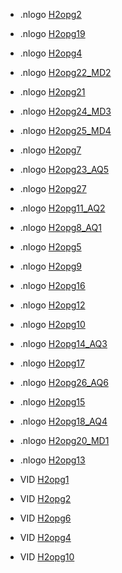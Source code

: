 * .nlogo [H2opg2](leerlingen/h2/NetLogo_opdrachten/H2opg2.nlogo)
* .nlogo [H2opg19](leerlingen/h2/NetLogo_opdrachten/H2opg19.nlogo)
* .nlogo [H2opg4](leerlingen/h2/NetLogo_opdrachten/H2opg4.nlogo)
* .nlogo [H2opg22_MD2](leerlingen/h2/NetLogo_opdrachten/H2opg22_MD2.nlogo)
* .nlogo [H2opg21](leerlingen/h2/NetLogo_opdrachten/H2opg21.nlogo)
* .nlogo [H2opg24_MD3](leerlingen/h2/NetLogo_opdrachten/H2opg24_MD3.nlogo)
* .nlogo [H2opg25_MD4](leerlingen/h2/NetLogo_opdrachten/H2opg25_MD4.nlogo)
* .nlogo [H2opg7](leerlingen/h2/NetLogo_opdrachten/H2opg7.nlogo)
* .nlogo [H2opg23_AQ5](leerlingen/h2/NetLogo_opdrachten/H2opg23_AQ5.nlogo)
* .nlogo [H2opg27](leerlingen/h2/NetLogo_opdrachten/H2opg27.nlogo)
* .nlogo [H2opg11_AQ2](leerlingen/h2/NetLogo_opdrachten/H2opg11_AQ2.nlogo)
* .nlogo [H2opg8_AQ1](leerlingen/h2/NetLogo_opdrachten/H2opg8_AQ1.nlogo)
* .nlogo [H2opg5](leerlingen/h2/NetLogo_opdrachten/H2opg5.nlogo)
* .nlogo [H2opg9](leerlingen/h2/NetLogo_opdrachten/H2opg9.nlogo)
* .nlogo [H2opg16](leerlingen/h2/NetLogo_opdrachten/H2opg16.nlogo)
* .nlogo [H2opg12](leerlingen/h2/NetLogo_opdrachten/H2opg12.nlogo)
* .nlogo [H2opg10](leerlingen/h2/NetLogo_opdrachten/H2opg10.nlogo)
* .nlogo [H2opg14_AQ3](leerlingen/h2/NetLogo_opdrachten/H2opg14_AQ3.nlogo)
* .nlogo [H2opg17](leerlingen/h2/NetLogo_opdrachten/H2opg17.nlogo)
* .nlogo [H2opg26_AQ6](leerlingen/h2/NetLogo_opdrachten/H2opg26_AQ6.nlogo)
* .nlogo [H2opg15](leerlingen/h2/NetLogo_opdrachten/H2opg15.nlogo)
* .nlogo [H2opg18_AQ4](leerlingen/h2/NetLogo_opdrachten/H2opg18_AQ4.nlogo)
* .nlogo [H2opg20_MD1](leerlingen/h2/NetLogo_opdrachten/H2opg20_MD1.nlogo)
* .nlogo [H2opg13](leerlingen/h2/NetLogo_opdrachten/H2opg13.nlogo)

* VID [H2opg1](leerlingen/h2/video/H2opg1.mp4)
* VID [H2opg2](leerlingen/h2/video/H2opg2.mp4)
* VID [H2opg6](leerlingen/h2/video/H2opg6.mp4)
* VID [H2opg4](leerlingen/h2/video/H2opg4.mp4)
* VID [H2opg10](leerlingen/h2/video/H2opg10.mp4)
